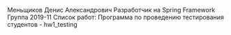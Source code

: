 Меньщиков Денис Александрович
Разработчик на Spring Framework
Группа 2019-11
Список работ:
Программа по проведению тестирования студентов - hw1_testing
